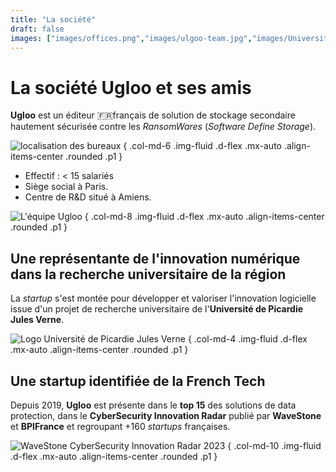 ```yaml
---
title: "La société"
draft: false
images: ["images/offices.png","images/ulgoo-team.jpg","images/Universite_de_Picardie_logo.svg","images/wavestone-innovation-radar-2023.png"]
---
```


# La société Ugloo et ses amis

**Ugloo** est un éditeur 🇫🇷français de solution de stockage secondaire hautement sécurisée contre les _RansomWares_ (_Software Define Storage_). 

![localisation des bureaux](images/offices.png "[img]Localisation des bureaux")
{ .col-md-6 .img-fluid .d-flex .mx-auto .align-items-center .rounded .p1 }

* Effectif : < 15 salariés
* Siège social à Paris.  
* Centre de R&D situé à Amiens.

![L'équipe Ugloo](images/ugloo-team.jpg "[img]L'équipe Ugloo")
{ .col-md-8 .img-fluid .d-flex .mx-auto .align-items-center .rounded .p1 }

## Une représentante de l'innovation numérique dans la recherche universitaire de la région

La *startup* s'est montée pour développer et valoriser l'innovation logicielle issue d'un projet de recherche universitaire de l'**Université de Picardie Jules Verne**.

![Logo Université de Picardie Jules Verne](images/Universite_de_Picardie_logo.svg "[img]Logo Université de Picardie Jules Verne")
{ .col-md-4 .img-fluid .d-flex .mx-auto .align-items-center .rounded .p1 }

## Une startup identifiée de la French Tech

Depuis 2019, **Ugloo** est présente dans le **top 15** des solutions de data protection, dans le **CyberSecurity Innovation Radar** publié par **WaveStone** et **BPIFrance** et regroupant +160 _startups_ françaises.

![WaveStone CyberSecurity Innovation Radar 2023](images/wavestone-innovation-radar-2023.png "[img]WaveStone CyberSecurity Innovation Radar 2023")
{ .col-md-10 .img-fluid .d-flex .mx-auto .align-items-center .rounded .p1 }
